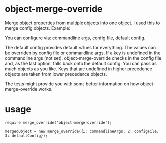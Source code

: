 object-merge-override
=====================

Merge object properties from multiple objects into one object. I used this to merge config objects. Example:

You can configure via: commandline args, config file, default config.

The default config provides default values for everything. The values can be overriden by config file or commandline args.
If a key is undefined in the commandline args (not set), object-merge-override checks in the config file and, as the last
option, falls back onto the default config. You can pass as much objects as you like. Keys that are undefined in higher
precedence objects are taken from lower precedence objects.

The tests might provide you with some better information on how object-merge-override works.

usage
=====
```
require merge_override('object-merge-override');

mergedObject = new merge_override({1: commandlineArgs, 2: configFile, 3: defaultConfig});
```




